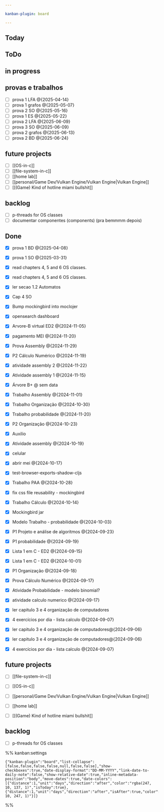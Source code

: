 ```yaml
---

kanban-plugin: board

---
```


## Today


## ToDo


## in progress


## provas e trabalhos

- [ ] prova 1 LFA @{2025-04-14}
- [ ] prova 1 grafos @{2025-05-07}
- [ ] prova 2 SO @{2025-05-16}
- [ ] prova 1 ES @{2025-05-22}
- [ ] prova 2 LFA @{2025-06-09}
- [ ] prova 3 SO @{2025-06-09}
- [ ] prova 2 grafos @{2025-06-13}
- [ ] prova 2 BD @{2025-06-24}

## future projects

- [ ] [[OS-in-c]]
- [ ] [[file-system-in-c]]
- [ ] [[home lab]]
- [ ] [[personal/Game Dev/Vulkan Engine/Vulkan Engine|Vulkan Engine]]
- [ ] [[(Game) Kind of hotline miami bullshit]]

## backlog

- [ ] p-threads for OS classes
- [ ] documentar componentes (components) (pra bemmmm depois)

## Done

- [X] prova 1 BD @{2025-04-08}
- [X] prova 1 SO @{2025-03-31}
- [x] read chapters 4, 5 and 6 OS classes.
- [X] read chapters 4, 5 and 6 OS classes.
- [X] ler secao 1.2 Automatos
- [X] Cap 4 SO
- [x] Bump mockingbird into moclojer
- [x] opensearch dashboard
- [x] Arvore-B virtual  ED2 @{2024-11-05}
- [x] pagamento MEI @{2024-11-20}
- [x] Prova Assembly @{2024-11-29}
- [x] P2 Cálculo Numérico @{2024-11-19}
- [x] atividade assembly 2 @{2024-11-22}
- [x] Atividade assembly 1 @{2024-11-15}
- [x] Árvore B+ @ sem data
- [x] Trabalho Assembly @{2024-11-01}
- [x] Trabalho Organização @{2024-10-30}
- [x] Trabalho probabilidade @{2024-11-20}
- [x] P2 Organização @{2024-10-23}
- [x] Auxilio
- [x] Atividade assembly @{2024-10-19}
- [x] celular
- [x] abrir mei @{2024-10-17}
- [x] test-browser-exports-shadow-cljs
- [x] Trabalho PAA @{2024-10-28}
- [x] fix css file reusability - mockingbird
- [x] Trabalho Cálculo @{2024-10-14}
- [x] Mockingbird jar
- [x] Modelo Trabalho - probabilidade @{2024-10-03}
- [x] P1 Projeto e análise de algoritmos @{2024-09-23}
- [x] P1 probabilidade @{2024-09-19}
- [x] Lista 1 em C - ED2 @{2024-09-15}
- [x] Lista 1 em C - ED2 @{2024-10-01}
- [x] P1 Organização @{2024-09-18}
- [x] Prova Cálculo Numérico @{2024-09-17}
- [x] Atividade Probabilidade - modelo binomial?
- [x] atividade calculo numerico @{2024-09-17}
- [x] ler capitulo 3 e 4 organização de computadores
- [x] 4 exercícios por dia - lista calculo @{2024-09-07}
- [x] ler capitulo 3 e 4 organização de computadores@{2024-09-06}
- [x] ler capitulo 3 e 4 organização de computadores@{2024-09-06}
- [x] 4 exercícios por dia - lista calculo @{2024-09-07}


## future projects

- [ ] [[file-system-in-c]]
- [ ] [[OS-in-c]]
- [ ] [[personal/Game Dev/Vulkan Engine/Vulkan Engine|Vulkan Engine]]
- [ ] [[home lab]]
- [ ] [[(Game) Kind of hotline miami bullshit]]


## backlog

- [ ] p-threads for OS classes

%% kanban:settings
```
{"kanban-plugin":"board","list-collapse":[false,false,false,false,null,false,false],"show-checkboxes":true,"date-display-format":"DD-MM-YYYY","link-date-to-daily-note":false,"show-relative-date":true,"inline-metadata-position":"body","move-dates":true,"date-colors":[{"distance":1,"unit":"days","direction":"after","color":"rgba(247, 10, 137, 1)","isToday":true},{"distance":1,"unit":"days","direction":"after","isAfter":true,"color":"rgba(152, 10, 247, 1)"}]}
```
%%
